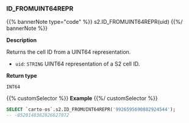 ### ID_FROMUINT64REPR

{{% bannerNote type="code" %}}
s2.ID_FROMUINT64REPR(uid)
{{%/ bannerNote %}}

**Description**

Returns the cell ID from a UINT64 representation.

* `uid`: `STRING` UINT64 representation of a S2 cell ID.

**Return type**

`INT64`

{{% customSelector %}}
**Example**
{{%/ customSelector %}}

```sql
SELECT `carto-os`.s2.ID_FROMUINT64REPR('9926595690882924544');
-- -8520148382826627072
```